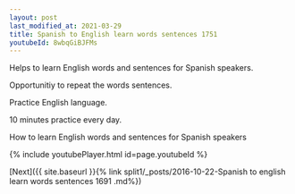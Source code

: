 ```yaml
---
layout: post
last_modified_at: 2021-03-29
title: Spanish to English learn words sentences 1751 
youtubeId: 8wbqGiBJFMs
---
```

 
 
Helps to learn English words and sentences for Spanish speakers.

Opportunitiy to repeat the words sentences. 

Practice English language. 
 
10 minutes practice every day. 
 
How to learn English words and sentences for Spanish speakers 
 
{% include youtubePlayer.html id=page.youtubeId %}
 
 
[Next]({{ site.baseurl }}{% link  split1/_posts/2016-10-22-Spanish to english learn words sentences 1691 .md%})
 
